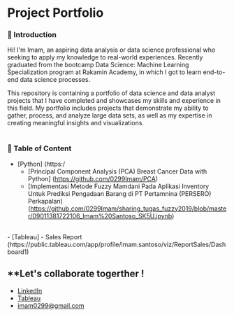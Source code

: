 # **Project Portfolio**
### 👋 Introduction
Hi! I'm Imam, an aspiring data analysis or data science professional who seeking to apply my knowledge to real-world experiences. 
Recently graduated from the bootcamp Data Science: Machine Learning Specialization program at Rakamin Academy, in which I got to learn end-to-end data science processes. 

This repository is containing a portfolio of data science and data analyst projects that I have completed and showcases my skills and experience in this field. My portfolio includes projects that demonstrate my ability to gather, process, and analyze large data sets, as well as my expertise in creating meaningful insights and visualizations.
<br>
<br>


### 📑 Table of Content
- [Python] (https:/
  - [Principal Component Analysis (PCA) Breast Cancer Data with Python] (https://github.com/0299Imam/PCA)
  - [Implementasi Metode Fuzzy Mamdani Pada Aplikasi Inventory Untuk Prediksi Pengadaan Barang di PT Pertamnina (PERSERO) Perkapalan) (https://github.com/0299Imam/sharing_tugas_fuzzy2019/blob/master/09011381722106_Imam%20Santoso_SK5U.ipynb)

<br>
- [Tableau]
  - Sales Report (https://public.tableau.com/app/profile/imam.santoso/viz/ReportSales/Dashboard1)

<br>


## **Let's collaborate togerther !
-  [LinkedIn](https://www.linkedin.com/in/imam-santoso-1865111b4/)
-  [Tableau](https://public.tableau.com/app/profile/imam.santoso)
-  imam0299@gmail.com

